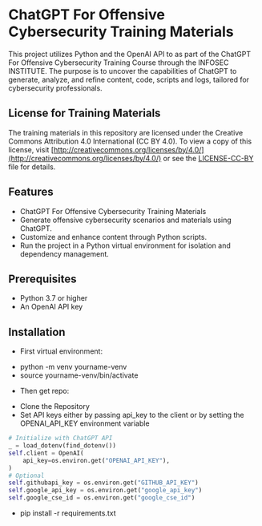 # ChatGPT For Offensive Cybersecurity Training Materials

This project utilizes Python and the OpenAI API to as part of the ChatGPT For Offensive Cybersecurity Training Course through the INFOSEC INSTITUTE. The purpose is to uncover the capabilities of ChatGPT to generate, analyze, and refine content, code, scripts and logs, tailored for cybersecurity professionals.

## License for Training Materials

The training materials in this repository are licensed under the Creative Commons Attribution 4.0 International (CC BY 4.0). To view a copy of this license, visit [http://creativecommons.org/licenses/by/4.0/](http://creativecommons.org/licenses/by/4.0/) or see the [LICENSE-CC-BY](LICENSE-CC-BY) file for details.

## Features
- ChatGPT For Offensive Cybersecurity Training Materials
- Generate offensive cybersecurity scenarios and materials using ChatGPT.
- Customize and enhance content through Python scripts.
- Run the project in a Python virtual environment for isolation and dependency management.

## Prerequisites
- Python 3.7 or higher
- An OpenAI API key

## Installation
* First virtual environment:
- python -m venv yourname-venv
- source yourname-venv/bin/activate
* Then get repo:
- Clone the Repository
- Set API keys either by passing api_key to the client or by setting the OPENAI_API_KEY environment variable
```python
# Initialize with ChatGPT API
_ = load_dotenv(find_dotenv())
self.client = OpenAI(
    api_key=os.environ.get("OPENAI_API_KEY"),
)
# Optional
self.githubapi_key = os.environ.get("GITHUB_API_KEY")
self.google_api_key = os.environ.get("google_api_key")
self.google_cse_id = os.environ.get("google_cse_id")
```
- pip install -r requirements.txt

